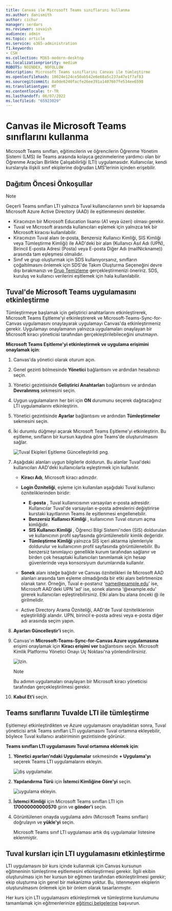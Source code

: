 ```yaml
---
title: Canvas ile Microsoft Teams sınıflarını kullanma
ms.author: danismith
author: cichur
manager: serdars
ms.reviewer: sovaish
audience: admin
ms.topic: article
ms.service: o365-administration
f1.keywords:
- CSH
ms.collection: M365-modern-desktop
ms.localizationpriority: medium
ROBOTS: NOINDEX, NOFOLLOW
description: Microsoft Teams sınıflarını Canvas ile tümleştirme
ms.openlocfilehash: 10024e124ce50ab542e6e68a5c237a47e1f7af83
ms.sourcegitcommit: 8a0de6240facfe26ee391a14076b7fe534ee6598
ms.translationtype: MT
ms.contentlocale: tr-TR
ms.lasthandoff: 06/07/2022
ms.locfileid: "65923029"
---
```

# <a name="use-microsoft-teams-classes-with-canvas"></a>Canvas ile Microsoft Teams sınıflarını kullanma

Microsoft Teams sınıfları, eğitimcilerin ve öğrencilerin Öğrenme Yönetim Sistemi (LMS) ile Teams arasında kolayca gezinmelerine yardımcı olan bir Öğrenme Araçları Birlikte Çalışabilirliği (LTI) uygulamasıdır. Kullanıcılar, kendi kurslarıyla ilişkili sınıf ekiplerine doğrudan LMS'lerinin içinden erişebilir.

## <a name="prerequisites-before-deployment"></a>Dağıtım Öncesi Önkoşullar

> [!NOTE]
> Geçerli Teams sınıfları LTI yalnızca Tuval kullanıcılarının sınırlı bir kapsamda Microsoft Azure Active Directory (AAD) ile eşitlenmesini destekler.
>
> - Kiracınızın bir Microsoft Education lisansı (A1 veya üzeri) olması gerekir.
> - Tuval ve Microsoft arasında kullanıcıları eşlemek için yalnızca tek bir Microsoft kiracısı kullanılabilir.
> - Kiracınızın Tuval alanı (e-posta, Benzersiz Kullanıcı Kimliği, SIS Kimliği veya Tümleştirme Kimliği) ile AAD'deki bir alan (Kullanıcı Asıl Adı (UPN), Birincil E-posta Adresi (Posta) veya E-posta Diğer Adı (mailNickname)) arasında tam eşleşmesi olmalıdır.
> - Sınıf ve grup oluşturmak için SDS kullanıyorsanız, sınıfların çoğaltılmasını önlemek için SDS'de Takım Oluşturma Seçeneğini devre dışı bırakmanızı ve [Grup Temizleme](/schooldatasync/group-cleanup) gerçekleştirmenizi öneririz. SDS, kuruluş ve kullanıcı verilerini eşitlemek için hala kullanılabilir.

## <a name="enable-the-microsoft-teams-app-in-canvas"></a>Tuval'de Microsoft Teams uygulamasını etkinleştirme

Tümleştirmeye başlamak için geliştirici anahtarlarını etkinleştirerek, Microsoft Teams Eşitleme'yi etkinleştirerek ve Microsoft-Teams-Sync-for-Canvas uygulamasını onaylayarak uygulamayı Canvas'da etkinleştirmeniz gerekir. Uygulamayı onaylamanın yalnızca uygulamaları onaylayan bir Microsoft kiracı yöneticisi tarafından gerçekleştirilebileceğini unutmayın.

**Microsoft Teams Eşitleme'yi etkinleştirmek ve uygulama erişimini onaylamak için**:

1. Canvas'da yönetici olarak oturum açın.

2. Genel gezinti bölmesinde **Yönetici** bağlantısını ve ardından hesabınızı seçin.
3. Yönetici gezintisinde **Geliştirici Anahtarları** bağlantısını ve ardından **Devralınmış** sekmesini seçin.
4. Uygun uygulamaların her biri için **ON** durumunu seçerek dağıtacağınız LTI uygulamalarını etkinleştirin.

5. Yönetici gezintisinde **Ayarlar** bağlantısını ve ardından **Tümleştirmeler** sekmesini seçin.

6. İki durumlu düğmeyi açarak Microsoft Teams Eşitleme'yi etkinleştirin. Bu eşitleme, sınıfların bir kursun kaydına göre Teams'de oluşturulmasını sağlar.

   ![Tuval Ekipleri Eşitleme Güncelleştirildi png.](https://user-images.githubusercontent.com/87142492/128225881-abdfc52d-dc9e-48ad-aec5-f6617c6436f3.png)

7. Aşağıdaki alanları uygun bilgilerle doldurun. Bu alanlar Tuval'deki kullanıcıları AAD'deki kullanıcılarla eşleştirmek için kullanılır.
   - **Kiracı Adı**, Microsoft kiracı adınızdır.
   - **Login Özniteliği**, eşleme için kullanılan aşağıdaki Tuval kullanıcı özniteliklerinden biridir:
      - **E-posta** , Tuval kullanıcısının varsayılan e-posta adresidir. Kullanıcılar Tuval'de varsayılan e-posta adreslerini değiştirirse kurstaki kayıtlarının Teams ile eşitlenmesi engellenebilir.
      - **Benzersiz Kullanıcı Kimliği** , kullanıcının Tuval oturum açma kimliğidir.
      - **SIS Kullanıcı Kimliği** , Öğrenci Bilgi Sistemi'nden (SIS) doldurulan ve kullanıcının profil sayfasında görüntülenebilir kimlik değeridir.
      - **Tümleştirme Kimliği** yalnızca SIS içeri aktarma işlemleriyle doldurulur ve kullanıcının profil sayfasında görüntülenebilir. Bu benzersiz tanımlayıcı genellikle kurum tarafından sağlanır ve birden çok hesaptaki kullanıcıları tanımlamak için hesap güvenlerinde veya konsorsiyum durumlarında kullanılır.

   - **Sonek** alanı isteğe bağlıdır ve Canvas öznitelikleri ile Microsoft AAD alanları arasında tam eşleme olmadığında bir etki alanı belirtmenize olanak tanır. Örneğin, Tuval e-postanız 'name@example.edu' ise, Microsoft AAD'deki UPN 'ad' ise, sonek alanına '@example.edu' girerek kullanıcıları eşleştirebilirsiniz. Etki alanı bu alana önceki @ ile girilmelidir.
   - Active Directory Arama Özniteliği, AAD'de Tuval özniteliklerinin eşleştirildiği alandır. UPN, birincil e-posta adresi veya e-posta diğer adı arasında seçim yapın.

8. **Ayarları Güncelleştir'i** seçin.

9. Canvas'ın **Microsoft-Teams-Sync-for-Canvas Azure uygulamasına** erişimi onaylamak için **Kiracı erişimi ver** bağlantısını seçin. Microsoft Kimlik Platformu Yönetici Onayı Uç Noktası'na yönlendirilirsiniz.

   ![Izin.](media/permissions.png)

   > [!NOTE]
   > Bu adımın uygulamaları onaylayan bir Microsoft kiracı yöneticisi tarafından gerçekleştirilmesi gerekir.

10. **Kabul Et'i** seçin.

## <a name="integrate-teams-classes-lti-in-canvas"></a>Teams sınıflarını Tuvalde LTI ile tümleştirme

Eşitlemeyi etkinleştirdikten ve Azure uygulamasını onayladıktan sonra, Tuval yöneticisi artık Teams sınıfları LTI uygulamasını Tuval ortamına ekleyebilir, böylece Tuval kullanıcı arabiriminin gezintisinde görünür.

**Teams sınıfları LTI uygulamasını Tuval ortamına eklemek için**:

1. **Yönetici ayarları'ndaki** **Uygulamalar** sekmesinde **+ Uygulama'yı** seçerek Teams LTI uygulamalarını ekleyin.

   ![dış uygulamalar.](media/external-apps.png)

2. **Yapılandırma Türü** için **İstemci Kimliğine Göre'yi** seçin.

   ![uygulama ekleyin.](media/add-app.png)

3. **İstemci Kimliği** için Microsoft Teams sınıfları LTI için **170000000000570** girin ve **gönder'i** seçin.

4. Görüntülenen onayda uygulama adını (Microsoft Teams sınıfları) doğrulayın ve **yükle'yi** seçin.

   Microsoft Teams sınıf LTI uygulaması artık dış uygulamalar listesine eklenmiştir.

## <a name="enabling-the-lti-app-for-canvas-courses"></a>Tuval kursları için LTI uygulamasını etkinleştirme

LTI uygulamasını bir kurs içinde kullanmak için Canvas kursunun eğitmeninin tümleştirme eşitlemesini etkinleştirmesi gerekir. İlgili ekibin oluşturulması için her kursun bir eğitmen tarafından etkinleştirilmesi gerekir; ekip oluşturma için genel bir mekanizma yoktur. Bu, istenmeyen ekiplerin oluşturulmasını önlemek için bir önlem olarak tasarlanmıştır.

Her kurs için LTI uygulamasını etkinleştirmek ve tümleştirme kurulumunu tamamlamak için eğitmenlerinize [eğitimci belgelerine](https://support.microsoft.com/topic/use-microsoft-teams-classes-in-your-lms-preview-ac6a1e34-32f7-45e6-b83e-094185a1e78a#ID0EBD=Instructure_Canvas) başvurun.
